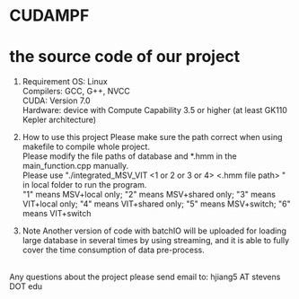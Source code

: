# CUDAMPF
the source code of our project
==========================================
1. Requirement
OS: Linux <br />
Compilers: GCC, G++, NVCC <br />
CUDA: Version 7.0 <br />
Hardware: device with Compute Capability 3.5 or higher (at least GK110 Kepler architecture) <br />

2. How to use this project
Please make sure the path correct when using makefile to compile whole project. <br />
Please modify the file paths of database and *.hmm in the main_function.cpp manually. <br />
Please use "./integrated_MSV_VIT <1 or 2 or 3 or 4> <.hmm file path> <database file path>" in local folder to run the program. <br />
"1" means MSV+local only; "2" means MSV+shared only; "3" means VIT+local only; "4" means VIT+shared only; "5" means MSV+switch; "6" means VIT+switch <br />

3. Note
Another version of code with batchIO will be uploaded for loading large database in several times by using streaming, and it is able to fully cover the time consumption of data pre-process. <br />

<br /> Any questions about the project please send email to: hjiang5 AT stevens DOT edu <br />

